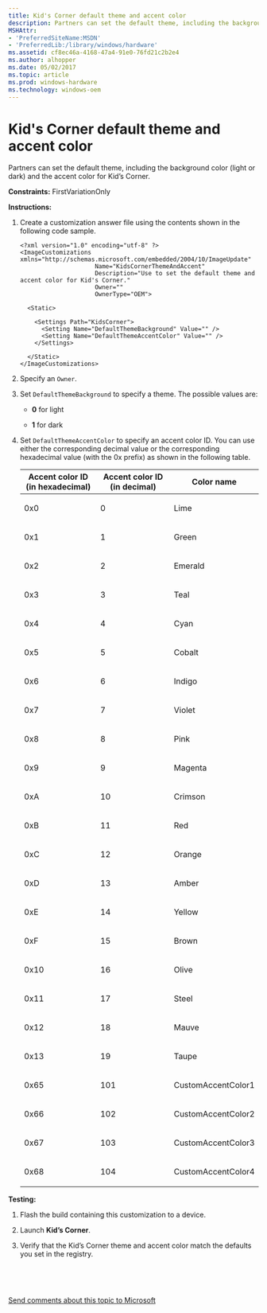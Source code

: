 ```yaml
---
title: Kid's Corner default theme and accent color
description: Partners can set the default theme, including the background color (light or dark) and the accent color for Kid’s Corner.
MSHAttr:
- 'PreferredSiteName:MSDN'
- 'PreferredLib:/library/windows/hardware'
ms.assetid: cf8ec46a-4168-47a4-91e0-76fd21c2b2e4
ms.author: alhopper
ms.date: 05/02/2017
ms.topic: article
ms.prod: windows-hardware
ms.technology: windows-oem
---
```


# Kid's Corner default theme and accent color


Partners can set the default theme, including the background color (light or dark) and the accent color for Kid’s Corner.

<a href="" id="constraints---firstvariationonly"></a>**Constraints:** FirstVariationOnly  

<a href="" id="instructions-"></a>**Instructions:**  
1.  Create a customization answer file using the contents shown in the following code sample.

    ``` syntax
    <?xml version="1.0" encoding="utf-8" ?>  
    <ImageCustomizations xmlns="http://schemas.microsoft.com/embedded/2004/10/ImageUpdate"  
                         Name="KidsCornerThemeAndAccent"
                         Description="Use to set the default theme and accent color for Kid's Corner."  
                         Owner=""  
                         OwnerType="OEM"> 
      
      <Static>  

        <Settings Path="KidsCorner">  
          <Setting Name="DefaultThemeBackground" Value="" /> 
          <Setting Name="DefaultThemeAccentColor" Value="" />
        </Settings>  

      </Static>
    </ImageCustomizations>
    ```

2.  Specify an `Owner`.

3.  Set `DefaultThemeBackground` to specify a theme. The possible values are:

    -   **0** for light

    -   **1** for dark

4.  Set `DefaultThemeAccentColor` to specify an accent color ID. You can use either the corresponding decimal value or the corresponding hexadecimal value (with the 0x prefix) as shown in the following table.

    <table>
    <colgroup>
    <col width="33%" />
    <col width="33%" />
    <col width="33%" />
    </colgroup>
    <thead>
    <tr class="header">
    <th>Accent color ID (in hexadecimal)</th>
    <th>Accent color ID (in decimal)</th>
    <th>Color name</th>
    </tr>
    </thead>
    <tbody>
    <tr class="odd">
    <td><p>0x0</p></td>
    <td><p>0</p></td>
    <td><p>Lime</p></td>
    </tr>
    <tr class="even">
    <td><p>0x1</p></td>
    <td><p>1</p></td>
    <td><p>Green</p></td>
    </tr>
    <tr class="odd">
    <td><p>0x2</p></td>
    <td><p>2</p></td>
    <td><p>Emerald</p></td>
    </tr>
    <tr class="even">
    <td><p>0x3</p></td>
    <td><p>3</p></td>
    <td><p>Teal</p></td>
    </tr>
    <tr class="odd">
    <td><p>0x4</p></td>
    <td><p>4</p></td>
    <td><p>Cyan</p></td>
    </tr>
    <tr class="even">
    <td><p>0x5</p></td>
    <td><p>5</p></td>
    <td><p>Cobalt</p></td>
    </tr>
    <tr class="odd">
    <td><p>0x6</p></td>
    <td><p>6</p></td>
    <td><p>Indigo</p></td>
    </tr>
    <tr class="even">
    <td><p>0x7</p></td>
    <td><p>7</p></td>
    <td><p>Violet</p></td>
    </tr>
    <tr class="odd">
    <td><p>0x8</p></td>
    <td><p>8</p></td>
    <td><p>Pink</p></td>
    </tr>
    <tr class="even">
    <td><p>0x9</p></td>
    <td><p>9</p></td>
    <td><p>Magenta</p></td>
    </tr>
    <tr class="odd">
    <td><p>0xA</p></td>
    <td><p>10</p></td>
    <td><p>Crimson</p></td>
    </tr>
    <tr class="even">
    <td><p>0xB</p></td>
    <td><p>11</p></td>
    <td><p>Red</p></td>
    </tr>
    <tr class="odd">
    <td><p>0xC</p></td>
    <td><p>12</p></td>
    <td><p>Orange</p></td>
    </tr>
    <tr class="even">
    <td><p>0xD</p></td>
    <td><p>13</p></td>
    <td><p>Amber</p></td>
    </tr>
    <tr class="odd">
    <td><p>0xE</p></td>
    <td><p>14</p></td>
    <td><p>Yellow</p></td>
    </tr>
    <tr class="even">
    <td><p>0xF</p></td>
    <td><p>15</p></td>
    <td><p>Brown</p></td>
    </tr>
    <tr class="odd">
    <td><p>0x10</p></td>
    <td><p>16</p></td>
    <td><p>Olive</p></td>
    </tr>
    <tr class="even">
    <td><p>0x11</p></td>
    <td><p>17</p></td>
    <td><p>Steel</p></td>
    </tr>
    <tr class="odd">
    <td><p>0x12</p></td>
    <td><p>18</p></td>
    <td><p>Mauve</p></td>
    </tr>
    <tr class="even">
    <td><p>0x13</p></td>
    <td><p>19</p></td>
    <td><p>Taupe</p></td>
    </tr>
    <tr class="odd">
    <td><p>0x65</p></td>
    <td><p>101</p></td>
    <td><p>CustomAccentColor1</p></td>
    </tr>
    <tr class="even">
    <td><p>0x66</p></td>
    <td><p>102</p></td>
    <td><p>CustomAccentColor2</p></td>
    </tr>
    <tr class="odd">
    <td><p>0x67</p></td>
    <td><p>103</p></td>
    <td><p>CustomAccentColor3</p></td>
    </tr>
    <tr class="even">
    <td><p>0x68</p></td>
    <td><p>104</p></td>
    <td><p>CustomAccentColor4</p></td>
    </tr>
    </tbody>
    </table>


<a href="" id="testing-"></a>**Testing:**  
1.  Flash the build containing this customization to a device.

2.  Launch **Kid’s Corner**.

3.  Verify that the Kid’s Corner theme and accent color match the defaults you set in the registry.

 

 

[Send comments about this topic to Microsoft](mailto:wsddocfb@microsoft.com?subject=Documentation%20feedback%20%5Bp_phCustomization\p_phCustomization%5D:%20Kid's%20Corner%20default%20theme%20and%20accent%20color%20%20RELEASE:%20%289/7/2016%29&body=%0A%0APRIVACY%20STATEMENT%0A%0AWe%20use%20your%20feedback%20to%20improve%20the%20documentation.%20We%20don't%20use%20your%20email%20address%20for%20any%20other%20purpose,%20and%20we'll%20remove%20your%20email%20address%20from%20our%20system%20after%20the%20issue%20that%20you're%20reporting%20is%20fixed.%20While%20we're%20working%20to%20fix%20this%20issue,%20we%20might%20send%20you%20an%20email%20message%20to%20ask%20for%20more%20info.%20Later,%20we%20might%20also%20send%20you%20an%20email%20message%20to%20let%20you%20know%20that%20we've%20addressed%20your%20feedback.%0A%0AFor%20more%20info%20about%20Microsoft's%20privacy%20policy,%20see%20http://privacy.microsoft.com/default.aspx. "Send comments about this topic to Microsoft")




